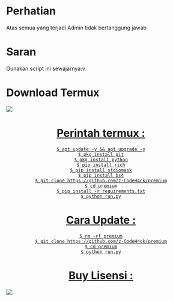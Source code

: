# Perhatian
   Atas semua yang terjadi Admin tidak bertanggung jawab
# Saran
   Gunakan script ini sewajarnya:v


# Download Termux 
<a align="center" href="https://bit.ly/3T5Nhu6">
<img src="https://img.shields.io/badge/Download%20Termux%20Disini-green>"/>

# Perintah termux :
    $ apt update -y && apt upgrade -y
    $ pkg install git
    $ pkg install python
    $ pip install rich
    $ pip install stdiomask
    $ pip install bs4
    $ git clone https://github.com/z-CodeH4ck/premium
    $ cd premium
    $ pip install -r requirements.txt
    $ python run.py
# Cara Update :
    $ rm -rf premium
    $ git clone https://github.com/z-CodeH4ck/premium
    $ cd premium
    $ python run.py
# Buy Lisensi :
<a align="center" href="https://t.me/marlina_melisa">
<img src="https://img.shields.io/badge/Telegram-Beli%20LIsensi-green>"/> 
